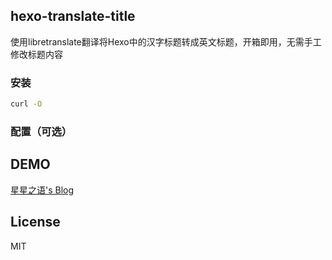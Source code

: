 ## hexo-translate-title
使用libretranslate翻译将Hexo中的汉字标题转成英文标题，开箱即用，无需手工修改标题内容


### 安装

```bash
curl -O 
```

### 配置（可选）



## DEMO
[星星之语's Blog](https://cometlj.github.io)

## License
MIT
